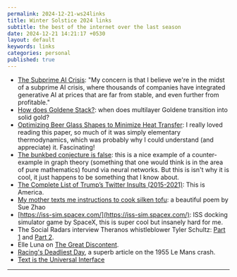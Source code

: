 ```yaml
---
permalink: 2024-12-21-ws24links
title: Winter Solstice 2024 links
subtitle: the best of the internet over the last season
date: 2024-12-21 14:21:17 +0530
layout: default
keywords: links
categories: personal
published: true
---
```


- [The Subprime AI Crisis](https://www.wheresyoured.at/subprimeai/): "My concern is that I believe we're in the midst of a subprime AI crisis, where thousands of companies have integrated generative AI at prices that are far from stable, and even further from profitable."  
- [How does Goldene Stack?](https://arxiv.org/abs/2409.11880): when does multilayer Goldene transition into solid gold?  
- [Optimizing Beer Glass Shapes to Minimize Heat Transfer](https://arxiv.org/abs/2410.12043): I really loved reading this paper, so much of it was simply elementary thermodynamics, which was probably why I could understand (and appreciate) it. Fascinating!  
- [The bunkbed conjecture is false](https://arxiv.org/abs/2410.02545): this is a nice example of a counter-example in graph theory (something that one would think is in the area of pure mathematics) found via neural networks. But this is isn't why it is cool, it just happens to be something that I know about.  
- [The Complete List of Trump’s Twitter Insults (2015-2021)](https://www.nytimes.com/interactive/2021/01/19/upshot/trump-complete-insult-list.html#): This is America.  
- [My mother texts me instructions to cook silken tofu](https://www.tumblr.com/blossomfully/652832574427758592/transcript-my-mother-texts-me-instructions-to): a beautiful poem by Sue Zhao  
- [https://iss-sim.spacex.com/](https://iss-sim.spacex.com/): ISS docking simulator game by SpaceX, this is super cool but insanely hard for me.  
- The Social Radars interview Theranos whistleblower Tyler Schultz: [Part 1](https://pod.link/1677066062/episode/a350809c5169e0a8ab4fc9f2cb086e27) and [Part 2](https://pod.link/1677066062/episode/16f0076c1bc1c949d20751a0182816cd).  
- Elle Luna on [The Great Discontent](https://thegreatdiscontent.com/interview/elle-luna/).  
- [Racing's Deadliest Day](https://www.essesmag.com/articles/racings-deadliest-day), a superb article on the 1955 Le Mans crash.  
- [Text is the Universal Interface](https://scale.com/blog/text-universal-interface)

---
